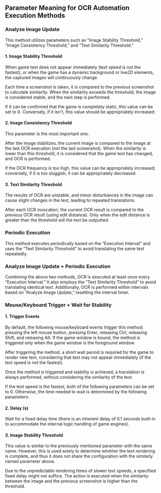 ## Parameter Meaning for OCR Automation Execution Methods

### Analyze Image Update

This method utilizes parameters such as “Image Stability Threshold,” “Image Consistency Threshold,” and “Text Similarity Threshold.”

#### 1. Image Stability Threshold

When game text does not appear immediately (text speed is not the fastest), or when the game has a dynamic background or live2D elements, the captured images will continuously change.

Each time a screenshot is taken, it is compared to the previous screenshot to calculate similarity. When the similarity exceeds the threshold, the image is considered stable, and the next step is performed.

If it can be confirmed that the game is completely static, this value can be set to 0. Conversely, if it isn't, this value should be appropriately increased.

#### 2. Image Consistency Threshold

This parameter is the most important one.

After the image stabilizes, the current image is compared to the image at the last OCR execution (not the last screenshot). When the similarity is lower than this threshold, it is considered that the game text has changed, and OCR is performed.

If the OCR frequency is too high, this value can be appropriately increased; conversely, if it is too sluggish, it can be appropriately decreased.

#### 3. Text Similarity Threshold

The results of OCR are unstable, and minor disturbances in the image can cause slight changes in the text, leading to repeated translations.

After each OCR invocation, the current OCR result is compared to the previous OCR result (using edit distance). Only when the edit distance is greater than the threshold will the text be outputted.


### Periodic Execution

This method executes periodically based on the “Execution Interval” and uses the “Text Similarity Threshold” to avoid translating the same text repeatedly.


### Analyze Image Update + Periodic Execution

Combining the above two methods, OCR is executed at least once every “Execution Interval.” It also employs the “Text Similarity Threshold” to avoid translating identical text. Additionally, OCR is performed within intervals based on “Analyze Image Update,” resetting the interval timer.


### Mouse/Keyboard Trigger + Wait for Stability

#### 1. Trigger Events

By default, the following mouse/keyboard events trigger this method: pressing the left mouse button, pressing Enter, releasing Ctrl, releasing Shift, and releasing Alt. If the game window is bound, the method is triggered only when the game window is the foreground window.

After triggering the method, a short wait period is required for the game to render new text, considering that text may not appear immediately (if the text speed is not the fastest).

Once the method is triggered and stability is achieved, a translation is always performed, without considering the similarity of the text.

If the text speed is the fastest, both of the following parameters can be set to 0. Otherwise, the time needed to wait is determined by the following parameters:

#### 2. Delay (s)

Wait for a fixed delay time (there is an inherent delay of 0.1 seconds built-in to accommodate the internal logic handling of game engines).

#### 3. Image Stability Threshold

This value is similar to the previously mentioned parameter with the same name. However, this is used solely to determine whether the text rendering is complete, and thus it does not share the configuration with the similarly named parameter above.

Due to the unpredictable rendering times of slower text speeds, a specified fixed delay might not suffice. The action is executed when the similarity between the image and the previous screenshot is higher than the threshold.
